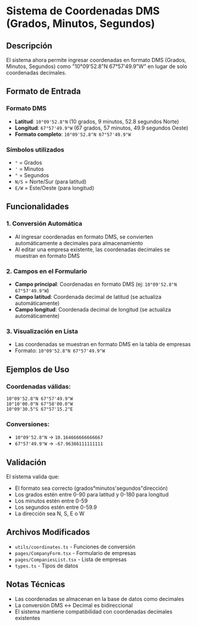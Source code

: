# Sistema de Coordenadas DMS (Grados, Minutos, Segundos)

## Descripción

El sistema ahora permite ingresar coordenadas en formato DMS (Grados, Minutos, Segundos) como "10°09'52.8"N 67°57'49.9"W" en lugar de solo coordenadas decimales.

## Formato de Entrada

### Formato DMS
- **Latitud**: `10°09'52.8"N` (10 grados, 9 minutos, 52.8 segundos Norte)
- **Longitud**: `67°57'49.9"W` (67 grados, 57 minutos, 49.9 segundos Oeste)
- **Formato completo**: `10°09'52.8"N 67°57'49.9"W`

### Símbolos utilizados
- `°` = Grados
- `'` = Minutos  
- `"` = Segundos
- `N/S` = Norte/Sur (para latitud)
- `E/W` = Este/Oeste (para longitud)

## Funcionalidades

### 1. Conversión Automática
- Al ingresar coordenadas en formato DMS, se convierten automáticamente a decimales para almacenamiento
- Al editar una empresa existente, las coordenadas decimales se muestran en formato DMS

### 2. Campos en el Formulario
- **Campo principal**: Coordenadas en formato DMS (ej: `10°09'52.8"N 67°57'49.9"W`)
- **Campo latitud**: Coordenada decimal de latitud (se actualiza automáticamente)
- **Campo longitud**: Coordenada decimal de longitud (se actualiza automáticamente)

### 3. Visualización en Lista
- Las coordenadas se muestran en formato DMS en la tabla de empresas
- Formato: `10°09'52.8"N 67°57'49.9"W`

## Ejemplos de Uso

### Coordenadas válidas:
```
10°09'52.8"N 67°57'49.9"W
10°10'00.0"N 67°58'00.0"W
10°09'30.5"S 67°57'15.2"E
```

### Conversiones:
- `10°09'52.8"N` → `10.164666666666667`
- `67°57'49.9"W` → `-67.96386111111111`

## Validación

El sistema valida que:
- El formato sea correcto (grados°minutos'segundos"dirección)
- Los grados estén entre 0-90 para latitud y 0-180 para longitud
- Los minutos estén entre 0-59
- Los segundos estén entre 0-59.9
- La dirección sea N, S, E o W

## Archivos Modificados

- `utils/coordinates.ts` - Funciones de conversión
- `pages/CompanyForm.tsx` - Formulario de empresas
- `pages/CompaniesList.tsx` - Lista de empresas
- `types.ts` - Tipos de datos

## Notas Técnicas

- Las coordenadas se almacenan en la base de datos como decimales
- La conversión DMS ↔ Decimal es bidireccional
- El sistema mantiene compatibilidad con coordenadas decimales existentes 